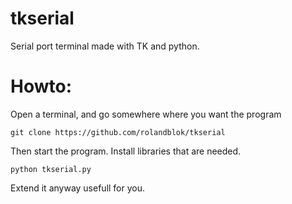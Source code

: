 # tkserial
Serial port terminal made with TK and python.

# Howto:
Open a terminal, and go somewhere where you want the program
```
git clone https://github.com/rolandblok/tkserial
```
Then start the program. Install libraries that are needed.
```
python tkserial.py
```
Extend it anyway usefull for you.
